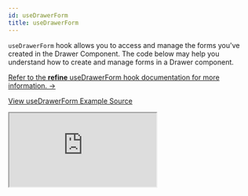 ```yaml
---
id: useDrawerForm
title: useDrawerForm
---
```


`useDrawerForm` hook allows you to access and manage the forms you've created in the Drawer Component. The code below may help you understand how to create and manage forms in a Drawer component.

[Refer to the **refine** useDrawerForm hook documentation for more information. →](/docs/ui-frameworks/antd/hooks/form/useDrawerForm/)

[View useDrawerForm Example Source](https://github.com/pankod/refine/tree/master/examples/form/useDrawerForm)

<iframe src="https://codesandbox.io/embed/github/pankod/refine/tree/master/examples/form/useDrawerForm?autoresize=1&fontsize=14&theme=dark&view=preview"
    style={{width: "100%", height:"80vh", border: "0px", borderRadius: "8px", overflow:"hidden"}}
    title="refine-use-drawer-form-example"
    allow="accelerometer; ambient-light-sensor; camera; encrypted-media; geolocation; gyroscope; hid; microphone; midi; payment; usb; vr; xr-spatial-tracking"
    sandbox="allow-forms allow-modals allow-popups allow-presentation allow-same-origin allow-scripts"
></iframe>
